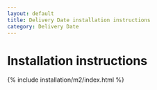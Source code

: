 ```yaml
---
layout: default
title: Delivery Date installation instructions
category: Delivery Date
---
```


# Installation instructions

{% include installation/m2/index.html %}
